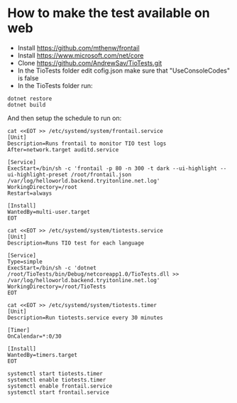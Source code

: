 ﻿# How to make the test available on web

 - Install https://github.com/mthenw/frontail
 - Install https://www.microsoft.com/net/core
 - Clone https://github.com/AndrewSav/TioTests.git
 - In the TioTests folder edit cofig.json make sure that "UseConsoleCodes" is false
 - In the TioTests folder run:

```
dotnet restore
dotnet build
```

And then setup the schedule to run on:


```
cat <<EOT >> /etc/systemd/system/frontail.service
[Unit]
Description=Runs frontail to monitor TIO test logs
After=network.target auditd.service

[Service]
ExecStart=/bin/sh -c 'frontail -p 80 -n 300 -t dark --ui-highlight --ui-highlight-preset /root/frontail.json /var/log/helloworld.backend.tryitonline.net.log'
WorkingDirectory=/root
Restart=always

[Install]
WantedBy=multi-user.target
EOT

cat <<EOT >> /etc/systemd/system/tiotests.service
[Unit]
Description=Runs TIO test for each language

[Service]
Type=simple
ExecStart=/bin/sh -c 'dotnet /root/TioTests/bin/Debug/netcoreapp1.0/TioTests.dll >> /var/log/helloworld.backend.tryitonline.net.log'
WorkingDirectory=/root/TioTests
EOT

cat <<EOT >> /etc/systemd/system/tiotests.timer
[Unit]
Description=Run tiotests.service every 30 minutes

[Timer]
OnCalendar=*:0/30

[Install]
WantedBy=timers.target
EOT

systemctl start tiotests.timer
systemctl enable tiotests.timer
systemctl enable frontail.service
systemctl start frontail.service
```